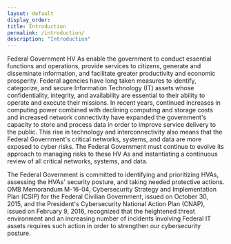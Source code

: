 ```yaml
---
layout: default
display_order: 
title: Introduction
permalink: /introduction/
description: "Introduction"
---
```


Federal Government HV As enable the government to conduct essential functions and operations, provide services to citizens, generate and disseminate information, and facilitate greater productivity and economic prosperity. Federal agencies have long taken measures to identify, categorize, and secure Information Technology (IT) assets whose confidentiality, integrity, and availability are essential to their ability to operate and execute their missions. In recent years, continued increases in computing power combined with declining computing and storage costs and increased network connectivity have expanded the government's capacity to store and process data in order to improve service delivery to the public. This rise in technology and interconnectivity also means that the Federal Government's critical networks, systems, and data are more exposed to cyber risks. The Federal Government must continue to evolve its approach
to managing risks to these HV As and instantiating a continuous review of all critical networks, systems, and data.

The Federal Government is committed to identifying and prioritizing HVAs, assessing the HVAs' security posture, and taking needed protective actions. OMB Memorandum M-16-04, Cybersecurity Strategy and Implementation Plan (CSIP) for the Federal Civilian Government,
issued on October 30, 2015, and the President's Cybersecurity National Action Plan (CNAP), issued on February 9, 2016, recognized that the heightened threat environment and an increasing number of incidents involving Federal IT assets requires such action in order to strengthen our cybersecurity posture. 
